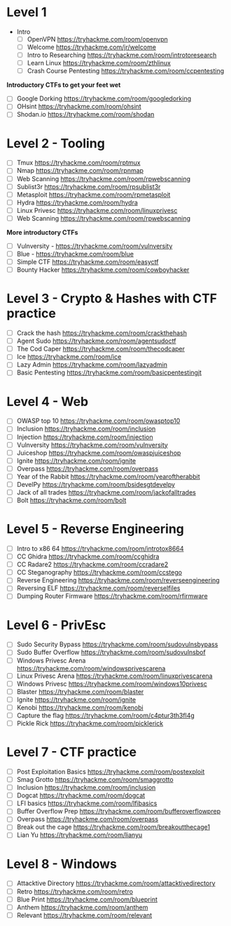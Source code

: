 # Level 1 
  - Intro
    - [ ] OpenVPN https://tryhackme.com/room/openvpn
    - [ ] Welcome https://tryhackme.com/jr/welcome
    - [ ] Intro to Researching https://tryhackme.com/room/introtoresearch
    - [ ] Learn Linux https://tryhackme.com/room/zthlinux
    - [ ] Crash Course Pentesting https://tryhackme.com/room/ccpentesting

**Introductory CTFs to get your feet wet**
  
  - [ ] Google Dorking https://tryhackme.com/room/googledorking
  - [ ] OHsint https://tryhackme.com/room/ohsint
  - [ ] Shodan.io https://tryhackme.com/room/shodan

# Level 2 - Tooling
  - [ ] Tmux https://tryhackme.com/room/rptmux
  - [ ] Nmap https://tryhackme.com/room/rpnmap
  - [ ] Web Scanning https://tryhackme.com/room/rpwebscanning
  - [ ] Sublist3r https://tryhackme.com/room/rpsublist3r
  - [ ] Metasploit https://tryhackme.com/room/rpmetasploit
  - [ ] Hydra https://tryhackme.com/room/hydra
  - [ ] Linux Privesc https://tryhackme.com/room/linuxprivesc
  - [ ] Web Scanning https://tryhackme.com/room/rpwebscanning

**More introductory CTFs**
  - [ ] Vulnversity - https://tryhackme.com/room/vulnversity
  - [ ] Blue - https://tryhackme.com/room/blue
  - [ ] Simple CTF https://tryhackme.com/room/easyctf
  - [ ] Bounty Hacker https://tryhackme.com/room/cowboyhacker

# Level 3 - Crypto & Hashes with CTF practice
  - [ ] Crack the hash https://tryhackme.com/room/crackthehash
  - [ ] Agent Sudo https://tryhackme.com/room/agentsudoctf
  - [ ] The Cod Caper https://tryhackme.com/room/thecodcaper
  - [ ] Ice https://tryhackme.com/room/ice
  - [ ] Lazy Admin https://tryhackme.com/room/lazyadmin
  - [ ] Basic Pentesting https://tryhackme.com/room/basicpentestingjt

# Level 4 - Web
  - [ ] OWASP top 10 https://tryhackme.com/room/owasptop10
  - [ ] Inclusion https://tryhackme.com/room/inclusion
  - [ ] Injection https://tryhackme.com/room/injection
  - [ ] Vulnversity https://tryhackme.com/room/vulnversity
  - [ ] Juiceshop https://tryhackme.com/room/owaspjuiceshop
  - [ ] Ignite https://tryhackme.com/room/ignite
  - [ ] Overpass https://tryhackme.com/room/overpass
  - [ ] Year of the Rabbit https://tryhackme.com/room/yearoftherabbit
  - [ ] DevelPy https://tryhackme.com/room/bsidesgtdevelpy
  - [ ] Jack of all trades https://tryhackme.com/room/jackofalltrades
  - [ ] Bolt https://tryhackme.com/room/bolt

# Level 5 - Reverse Engineering
  - [ ] Intro to x86 64 https://tryhackme.com/room/introtox8664
  - [ ] CC Ghidra https://tryhackme.com/room/ccghidra
  - [ ] CC Radare2 https://tryhackme.com/room/ccradare2
  - [ ] CC Steganography https://tryhackme.com/room/ccstego
  - [ ] Reverse Engineering https://tryhackme.com/room/reverseengineering
  - [ ] Reversing ELF https://tryhackme.com/room/reverselfiles
  - [ ] Dumping Router Firmware https://tryhackme.com/room/rfirmware

# Level 6 - PrivEsc
  - [ ] Sudo Security Bypass https://tryhackme.com/room/sudovulnsbypass
  - [ ] Sudo Buffer Overflow https://tryhackme.com/room/sudovulnsbof
  - [ ] Windows Privesc Arena https://tryhackme.com/room/windowsprivescarena
  - [ ] Linux Privesc Arena https://tryhackme.com/room/linuxprivescarena
  - [ ] Windows Privesc https://tryhackme.com/room/windows10privesc
  - [ ] Blaster https://tryhackme.com/room/blaster
  - [ ] Ignite https://tryhackme.com/room/ignite
  - [ ] Kenobi https://tryhackme.com/room/kenobi
  - [ ] Capture the flag https://tryhackme.com/room/c4ptur3th3fl4g
  - [ ] Pickle Rick https://tryhackme.com/room/picklerick

# Level 7 - CTF practice
  - [ ] Post Exploitation Basics https://tryhackme.com/room/postexploit
  - [ ] Smag Grotto https://tryhackme.com/room/smaggrotto
  - [ ] Inclusion https://tryhackme.com/room/inclusion
  - [ ] Dogcat https://tryhackme.com/room/dogcat
  - [ ] LFI basics https://tryhackme.com/room/lfibasics
  - [ ] Buffer Overflow Prep https://tryhackme.com/room/bufferoverflowprep
  - [ ] Overpass https://tryhackme.com/room/overpass
  - [ ] Break out the cage https://tryhackme.com/room/breakoutthecage1
  - [ ] Lian Yu https://tryhackme.com/room/lianyu

# Level 8 - Windows
  - [ ] Attacktive Directory https://tryhackme.com/room/attacktivedirectory
  - [ ] Retro https://tryhackme.com/room/retro
  - [ ] Blue Print https://tryhackme.com/room/blueprint
  - [ ] Anthem https://tryhackme.com/room/anthem
  - [ ] Relevant https://tryhackme.com/room/relevant
